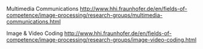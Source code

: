 
Multimedia Communications
http://www.hhi.fraunhofer.de/en/fields-of-competence/image-processing/research-groups/multimedia-communications.html


Image & Video Coding
http://www.hhi.fraunhofer.de/en/fields-of-competence/image-processing/research-groups/image-video-coding.html
